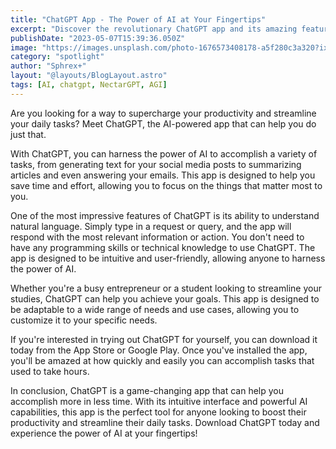 ```yaml
---
title: "ChatGPT App - The Power of AI at Your Fingertips"
excerpt: "Discover the revolutionary ChatGPT app and its amazing features. With NectarGPT's AI-powered chatbot, you can now communicate more efficiently and effectively. Learn how this app is redefining the way we chat and improving our daily communication experience."
publishDate: "2023-05-07T15:39:36.050Z"
image: "https://images.unsplash.com/photo-1676573408178-a5f280c3a320?ixlib=rb-4.0.3&ixid=MnwxMjA3fDB8MHxwaG90by1wYWdlfHx8fGVufDB8fHx8&auto=format&fit=crop&w=774&q=80"
category: "spotlight"
author: "Sphrex+"
layout: "@layouts/BlogLayout.astro"
tags: [AI, chatgpt, NectarGPT, AGI]
---
```


Are you looking for a way to supercharge your productivity and streamline your daily tasks? Meet ChatGPT, the AI-powered app that can help you do just that.

With ChatGPT, you can harness the power of AI to accomplish a variety of tasks, from generating text for your social media posts to summarizing articles and even answering your emails. This app is designed to help you save time and effort, allowing you to focus on the things that matter most to you.

One of the most impressive features of ChatGPT is its ability to understand natural language. Simply type in a request or query, and the app will respond with the most relevant information or action. You don't need to have any programming skills or technical knowledge to use ChatGPT. The app is designed to be intuitive and user-friendly, allowing anyone to harness the power of AI.

Whether you're a busy entrepreneur or a student looking to streamline your studies, ChatGPT can help you achieve your goals. This app is designed to be adaptable to a wide range of needs and use cases, allowing you to customize it to your specific needs.

If you're interested in trying out ChatGPT for yourself, you can download it today from the App Store or Google Play. Once you've installed the app, you'll be amazed at how quickly and easily you can accomplish tasks that used to take hours.

In conclusion, ChatGPT is a game-changing app that can help you accomplish more in less time. With its intuitive interface and powerful AI capabilities, this app is the perfect tool for anyone looking to boost their productivity and streamline their daily tasks. Download ChatGPT today and experience the power of AI at your fingertips!